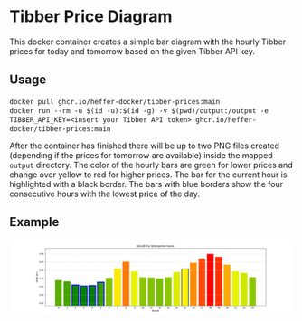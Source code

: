 # Tibber Price Diagram

This docker container creates a simple bar diagram with the hourly Tibber prices for today and tomorrow based on the given Tibber API key.

## Usage

```
docker pull ghcr.io/heffer-docker/tibber-prices:main
docker run --rm -u $(id -u):$(id -g) -v $(pwd)/output:/output -e TIBBER_API_KEY=<insert your Tibber API token> ghcr.io/heffer-docker/tibber-prices:main
```

After the container has finished there will be up to two PNG files created (depending if the prices for tomorrow are available) inside the mapped `output` directory.
The color of the hourly bars are green for lower prices and change over yellow to red for higher prices.
The bar for the current hour is highlighted with a black border. The bars with blue borders show the four consecutive hours with the lowest price of the day.

## Example

![Tibber example price diagram](/example/tibber-price-diagram.png)
